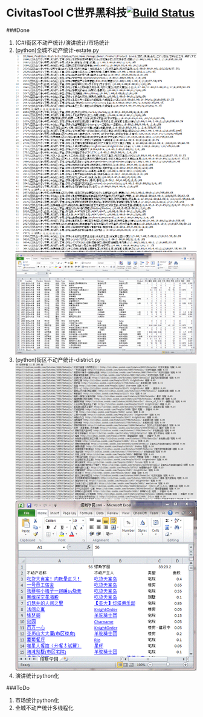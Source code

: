 CivitasTool C世界黑科技[![Build Status](https://travis-ci.org/JiYouMCC/CivitasTool.svg?branch=master)](https://travis-ci.org/JiYouMCC/CivitasTool)
===========
###Done
1.  (C#)街区不动产统计/演讲统计/市场统计
2.  (python)全城不动产统计-estate.py
    ![alt tag](https://raw.githubusercontent.com/JiYouMCC/CivitasTool/master/snapshot/estate.GIF)
    ![alt tag](https://raw.githubusercontent.com/JiYouMCC/CivitasTool/master/snapshot/estate_xls.GIF)
3.  (python)街区不动产统计-district.py
    ![alt tag](https://raw.githubusercontent.com/JiYouMCC/CivitasTool/master/snapshot/district.GIF)
    ![alt tag](https://raw.githubusercontent.com/JiYouMCC/CivitasTool/master/snapshot/district_xls.GIF)
4.  演讲统计python化

###ToDo
1.  市场统计python化
2.  全城不动产统计多线程化
